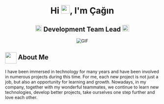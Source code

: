 <h1 align="center">Hi <img src="https://github.com/ParthJohri/ParthJohri/blob/readME/icons/Hi.gif" width="28px"/>, I'm Çağın</h1>
<h2 align="center">
  <img src="https://komarev.com/ghpvc/?username=kordelcagin&color=dc143c&style=for-the-badge" alt="Profile Views" style="height:21px;">
  Development Team Lead
  <a href="https://caginkordel.com">
    <img src="https://img.shields.io/badge/Portfolio-543DE0?style=for-the-badge&logo=About.me&logoColor=white" alt="Portfolio" style="height:22px;">
  </a>
</h2>
<div align="center">
 <img alt="GIF" src="https://media.giphy.com/media/1C8bHHJturSx2/giphy.gif?cid=790b7611surajby6aod6izbmla9sr9of4sa8uz3ush54nkyb&ep=v1_gifs_search&rid=giphy.gif&ct=g" />
</div>

## <img align ='center' src="https://i.giphy.com/media/v1.Y2lkPTc5MGI3NjExdjh2dDM4bDhyYzM5NmppaHJ6dG56Mmh3bTkyanFkdWRvZ3R1cGoycSZlcD12MV9pbnRlcm5hbF9naWZfYnlfaWQmY3Q9ZQ/LOnt6uqjD9OexmQJRB/giphy.gif" width="37" /> About Me
I have been immersed in technology for many years and have been involved in numerous projects during this time. For me, each new project is not just a job, but also an opportunity for learning and growth. Nowadays, in my company, together with my wonderful teammates, we continue to learn new technologies, develop better projects, take ourselves one step further and love each other.


